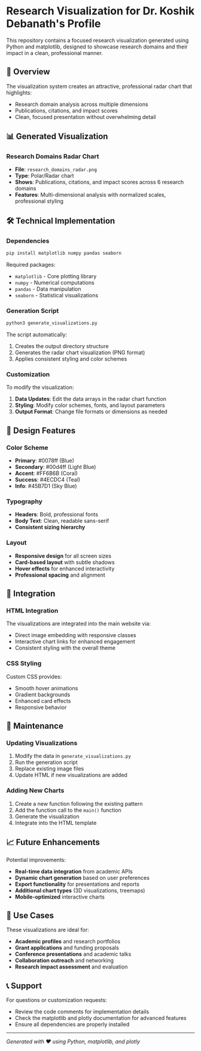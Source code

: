 # Research Visualization for Dr. Koshik Debanath's Profile

This repository contains a focused research visualization generated using Python and matplotlib, designed to showcase research domains and their impact in a clean, professional manner.

## 🎯 Overview

The visualization system creates an attractive, professional radar chart that highlights:
- Research domain analysis across multiple dimensions
- Publications, citations, and impact scores
- Clean, focused presentation without overwhelming detail

## 📊 Generated Visualization

### Research Domains Radar Chart
- **File**: `research_domains_radar.png`
- **Type**: Polar/Radar chart
- **Shows**: Publications, citations, and impact scores across 6 research domains
- **Features**: Multi-dimensional analysis with normalized scales, professional styling

## 🛠️ Technical Implementation

### Dependencies
```bash
pip install matplotlib numpy pandas seaborn
```

Required packages:
- `matplotlib` - Core plotting library
- `numpy` - Numerical computations
- `pandas` - Data manipulation
- `seaborn` - Statistical visualizations

### Generation Script
```bash
python3 generate_visualizations.py
```

The script automatically:
1. Creates the output directory structure
2. Generates the radar chart visualization (PNG format)
3. Applies consistent styling and color schemes

### Customization
To modify the visualization:

1. **Data Updates**: Edit the data arrays in the radar chart function
2. **Styling**: Modify color schemes, fonts, and layout parameters
3. **Output Format**: Change file formats or dimensions as needed

## 🎨 Design Features

### Color Scheme
- **Primary**: #0078ff (Blue)
- **Secondary**: #00d4ff (Light Blue)
- **Accent**: #FF6B6B (Coral)
- **Success**: #4ECDC4 (Teal)
- **Info**: #45B7D1 (Sky Blue)

### Typography
- **Headers**: Bold, professional fonts
- **Body Text**: Clean, readable sans-serif
- **Consistent sizing hierarchy**

### Layout
- **Responsive design** for all screen sizes
- **Card-based layout** with subtle shadows
- **Hover effects** for enhanced interactivity
- **Professional spacing** and alignment

## 📱 Integration

### HTML Integration
The visualizations are integrated into the main website via:
- Direct image embedding with responsive classes
- Interactive chart links for enhanced engagement
- Consistent styling with the overall theme

### CSS Styling
Custom CSS provides:
- Smooth hover animations
- Gradient backgrounds
- Enhanced card effects
- Responsive behavior

## 🔄 Maintenance

### Updating Visualizations
1. Modify the data in `generate_visualizations.py`
2. Run the generation script
3. Replace existing image files
4. Update HTML if new visualizations are added

### Adding New Charts
1. Create a new function following the existing pattern
2. Add the function call to the `main()` function
3. Generate the visualization
4. Integrate into the HTML template

## 📈 Future Enhancements

Potential improvements:
- **Real-time data integration** from academic APIs
- **Dynamic chart generation** based on user preferences
- **Export functionality** for presentations and reports
- **Additional chart types** (3D visualizations, treemaps)
- **Mobile-optimized** interactive charts

## 🎯 Use Cases

These visualizations are ideal for:
- **Academic profiles** and research portfolios
- **Grant applications** and funding proposals
- **Conference presentations** and academic talks
- **Collaboration outreach** and networking
- **Research impact assessment** and evaluation

## 📞 Support

For questions or customization requests:
- Review the code comments for implementation details
- Check the matplotlib and plotly documentation for advanced features
- Ensure all dependencies are properly installed

---

*Generated with ❤️ using Python, matplotlib, and plotly*
